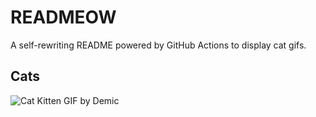 # READMEOW

A self-rewriting README powered by GitHub Actions to display cat gifs.

## Cats

![Cat Kitten GIF by Demic](https://media4.giphy.com/media/3oriO0OEd9QIDdllqo/200.gif?cid=9acd02dahhqqk6kl6oxp5wkgvh8v4r6avr83gtpv7dk2vzkd&ep=v1_gifs_search&rid=200.gif&ct=g)
